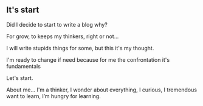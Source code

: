 ## It's start 

Did I decide to start to write a blog why? 

For grow, to keeps my thinkers, right or not...

I will write stupids things for some, but this it's my thought.

I'm ready to change if need because for me the confrontation it's fundamentals

Let's start.

About me... I'm a thinker, I wonder about everything,
I curious, I tremendous want to learn, I’m hungry for learning. 
